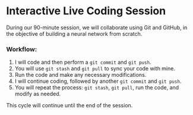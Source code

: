 # Interactive Live Coding Session

During our 90-minute session, we will collaborate using Git and GitHub, in the objective of building a neural network from scratch.

### Workflow:
1. I will code and then perform a `git commit` and `git push`.
2. You will use `git stash` and `git pull` to sync your code with mine.
3. Run the code and make any necessary modifications.
4. I will continue coding, followed by another `git commit` and `git push`.
5. You will repeat the process: `git stash`, `git pull`, run the code, and modify as needed.

This cycle will continue until the end of the session.


